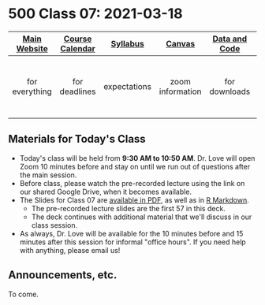 # 500 Class 07: 2021-03-18

[Main Website](https://thomaselove.github.io/500/) | [Course Calendar](https://thomaselove.github.io/500/calendar.html) | [Syllabus](https://thomaselove.github.io/500-2021-syllabus/) | [Canvas](https://canvas.case.edu) | [Data and Code](https://github.com/THOMASELOVE/500-data) | Need Help?
:-----------: | :--------------: | :----------: | :---------: | :-------------: | :-----------: 
for everything | for deadlines | expectations | zoom information | for downloads | email `500-help` at `case dot edu`

## Materials for Today's Class

- Today's class will be held from **9:30 AM to 10:50 AM**. Dr. Love will open Zoom 10 minutes before and stay on until we run out of questions after the main session.
- Before class, please watch the pre-recorded lecture using the link on our shared Google Drive, when it becomes available.
- The Slides for Class 07 are [available in PDF](https://github.com/THOMASELOVE/500-2021/blob/master/classes/class07/500_2021_slides07.pdf), as well as in [R Markdown](https://github.com/THOMASELOVE/500-2021/blob/master/classes/class07/500_2021_slides07.Rmd).
    - The pre-recorded lecture slides are the first 57 in this deck. 
    - The deck continues with additional material that we'll discuss in our class session.
- As always, Dr. Love will be available for the 10 minutes before and 15 minutes after this session for informal "office hours". If you need help with anything, please email us!

## Announcements, etc.

To come.
